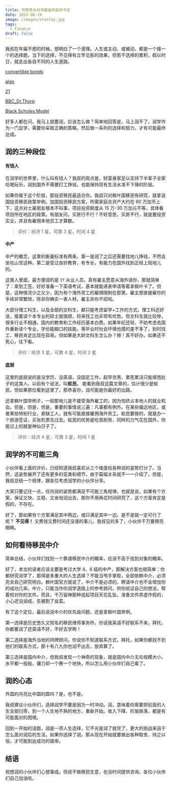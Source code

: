 ```yaml
---
title: 可转债与对冲基金的前世今生
date: 2022-06-19
image: /images/stanley.jpg
tags:
  - Finance
draft: false
---
```


我叔在年届不惑的时候，想明白了一个道理。人生或主动、或被动，都是一个接一个的选择题。当下的选择，不见得有立竿见影的效果，但若干选择的累积，假以时日，就走出各自不同的人生道路。

<!-- excerpt -->

[convertible bonds](https://www.calamos.com/insights/convertible-securities/)

[algo](https://algotrading101.com/learn/convertible-arbitrage/)

[21](<https://en.wikipedia.org/wiki/21_(2008_film)>)

[BBC_Dr.Thorp](https://www.bbc.co.uk/sn/tvradio/programmes/horizon/million_prog_summary.shtml)

[Black Scholes Model](https://en.wikipedia.org/wiki/Black%E2%80%93Scholes_model)

好多人都在问，我马上就要润，应该怎么做？简单地回答是，马上润不了。润学作为一门显学，需要你采取正确的策略，然后做一系列的选择和努力，才有可能最终达成。

## 润的三种段位

#### 有钱人

在润学的世界里，什么叫有钱人？我叔的观点是，财富身家足以支持下半辈子全家吃喝玩乐，润到国外不需要打工挣钱，也能保持现有生活水准不下降的阶层。

如果你属于这个阶层，那投资移民最适合你。我叔只对枫叶国移民有研究，就拿该国投资移民政策举例。加国投资移民方案，所需家庭总资产大约在 60 万加币上下，这点对土豪朋友根本不叫事，项目投资额度从 15 万-30 万加元不等，具体看项目所在地区的政策。有朋友问，买房行不行？不好意思，买房不行，就是要投资实业，并且有雇佣本地员工才算数。

> 评价：经济 1 星，可靠 3 星，时间 4 星

#### 中产

中产的概念，这里的衡量标准有两条，第一是润了之后还需要找地儿挣钱，不然会坐吃山空这种，第二是受过良好教育，有专长，有能力在国外找到正经上班地儿的。

这类人里面，最方便润的是 `IT` 从业人员。真有雇主愿意从海外请你，那就简单了：拿到工签，好好准备一下英语考试，基本就能递表申请等着拿枫叶卡了。但是，这种情况少之又少，因为有个海外劳工的雇佣限制在那里。雇主想直接雇你的手续非常繁琐，除非你确实一表人材，雇主非你不招哈。

大部分理工科生，以及全部的文科生，都只能考虑留学+工作的方式。理工科还好说，接着读个本专业的硕士就很顺，将来找工也非常有优势。但文科生就比较惨，很多行业不相通，国内的教育和工作经历基本白费。如果年纪还轻，不妨考虑去国外重新读个专业，学份能糊口的技能，等毕业时社会环境也摸的差不多了，到时找工、移民肯定比现在容易。但如果是大龄文科生怎么办？擦！真不好办。如果还不死心，往下看。

> 评价：经济 3 星，可靠 4 星，时间 2 星

#### 底层

这里的底层说的是没学历、没英语，没固定工作，起早贪黑、累死累活只能填饱肚子的这类人。以前有个说法，叫**蚁民**。 能看到我叔这篇文章的，估计很少是蚁民，但如果那位看到这里了，那恭喜你，润可能是你最好的出路。

还拿枫叶国举例子，一般那地儿是不接受海外雇工的，因为怕挤占本地人的就业机会。但是，但是，但是，重要的事情说三遍：凡事都有例外。在某些偏远地区，或者某些特别行业，紧缺工人，就有可能直接雇佣海外劳工。蚁民要做的，就是办一个旅游签证，买张机票先过去。蚁民的优势是吃苦耐劳，同样的力气花在国外，你能过上的就是神仙日子了。

> 评价：经济 4 星，可靠 3 星，时间 1 星

## 润学的不可能三角

小伙伴看上面的评价，已经知道我叔喜欢从三个维度给各种润的姿势打分了。当然，这姿势展开了还有更多的亚类和细节，由于篇幅关系就不一一介绍了。但是，我叔总结一个规律，跟各位考虑润学的小伙伴分享。

大家只要记住一点，任何润的姿势都满足不可能三角规律。也就是说，如果有个方案，保证又快、又稳、又省地润出去，那你不用再花时间研究了，这个方案肯定是假的，不存在。

好了，那如果有个方案满足其中两边，或只满足其中一边，是不是就一定可行了呢？ **不见得！** 又费钱又费时间还没谱的事儿，我叔见的多了，小伙伴千万要擦亮眼睛。

## 如何看待移民中介

简单总结，小伙伴们找到一个靠谱移民中介的概率，应该不高于找到对象的概率。

好了，本文的读者应该主要是考过大学 4、6 级的中产，那解决方案也很简单：你都研究润学了，那得是多重大的人生选择？不能当甩手掌柜，全部依赖中介，必须完全自己研究明白。枫叶国官方就说了，中介不是必须的，聘请中介也不会增加你的成功几率。中介，只能当作你润学道路上的参考顾问，供你验证自己的想法，帮着校对你的文件。而且，千万留神那种说起项目天花乱坠，准备文件弄虚作假的，小心还没润成，先被割了韭菜。

有了这个定位，最后说说中介的优先级问题，还是拿枫叶国举例。

第一选择是历史悠久又知名的移民律师事务所，你说我英语不好联系不来，拜托，你都要润了还英语不好，不好去学啊！

第二选择是海外当地的持牌顾问，你说你不知道联系方式，拜托，如果你都找不到他们的联系方式，那十有八九你也润不出去，放弃算了。

第三选择是国内中介，但我叔发现一个神奇的现象，就是国内中介无论规模大小，水平都一般般，镰刀却一个赛一个地快，所以怎么用小伙伴们自己看了。

## 润的心态

外国的月亮比中国的圆吗？是，也不是。

我叔建议小伙伴们，选择润学不要是因为一时冲动。润，意味着你需要把前面的人生全部归零，到一个人生地不熟的地方，重新开始。收入下降、阶层跌落，都是有可能面对的困境。

回到一开始的话题，润是一项人生选择，它不光是润了就完了，更大的挑战来自于怎么面对润后的生活。如果你选择了润，那从现在开始就要做出各种取舍，持之以恒，才可能到达成功的彼岸。

## 结语

祝想润的小伙伴们心想事成。但叔不做移民生意，也没时间提供咨询，各位小伙伴们自己加油哈。
